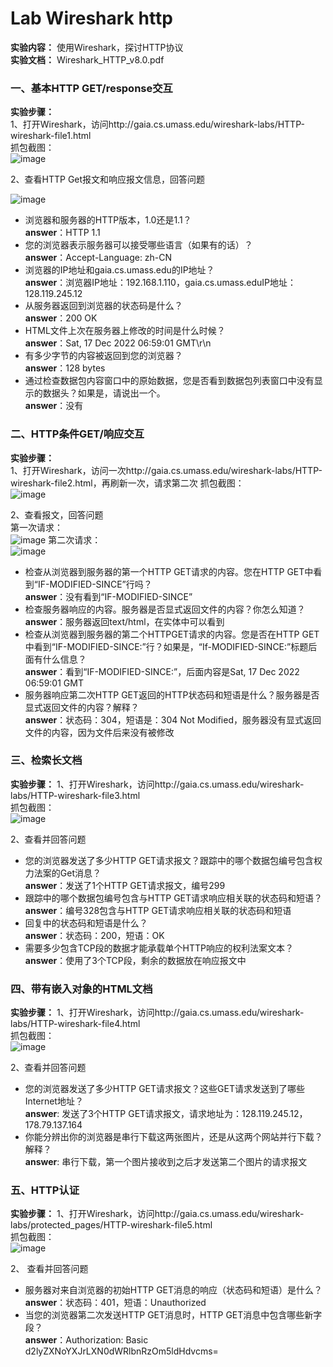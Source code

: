  # Lab Wireshark http
**实验内容：** 使用Wireshark，探讨HTTP协议  
**实验文档：** Wireshark_HTTP_v8.0.pdf  

### 一、基本HTTP GET/response交互
**实验步骤：**   
1、打开Wireshark，访问http://gaia.cs.umass.edu/wireshark-labs/HTTP-wireshark-file1.html  
  抓包截图：  
![image](https://user-images.githubusercontent.com/58134113/208278382-a8b5588a-1e72-4f1c-8d02-beba2aff0055.png)

2、查看HTTP Get报文和响应报文信息，回答问题  

![image](https://user-images.githubusercontent.com/58134113/208278717-f7115be6-8a05-455d-af47-09f16333f341.png)

- 浏览器和服务器的HTTP版本，1.0还是1.1？   
  **answer**：HTTP 1.1  
- 您的浏览器表示服务器可以接受哪些语言（如果有的话）？  
  **answer**：Accept-Language: zh-CN  
- 浏览器的IP地址和gaia.cs.umass.edu的IP地址？  
  **answer**：浏览器IP地址：192.168.1.110，gaia.cs.umass.eduIP地址：128.119.245.12  
- 从服务器返回到浏览器的状态码是什么？  
  **answer**：200 OK  
- HTML文件上次在服务器上修改的时间是什么时候？  
  **answer**：Sat, 17 Dec 2022 06:59:01 GMT\r\n
- 有多少字节的内容被返回到您的浏览器？  
  **answer**：128 bytes
- 通过检查数据包内容窗口中的原始数据，您是否看到数据包列表窗口中没有显示的数据头？如果是，请说出一个。  
  **answer**：没有

### 二、HTTP条件GET/响应交互
**实验步骤：**    
1、打开Wireshark，访问一次http://gaia.cs.umass.edu/wireshark-labs/HTTP-wireshark-file2.html，再刷新一次，请求第二次
  抓包截图：  
  ![image](https://user-images.githubusercontent.com/58134113/208279006-3e150ed7-8531-4b8c-b476-5f21540ba42e.png)
  
2、查看报文，回答问题  
  第一次请求：  
![image](https://user-images.githubusercontent.com/58134113/208279060-1b7f7fd1-06f0-49fd-bdd2-ab076ce43ed5.png)
  第二次请求：  
![image](https://user-images.githubusercontent.com/58134113/208279066-a956e592-c331-4dfd-9692-5efa37656c26.png)

- 检查从浏览器到服务器的第一个HTTP GET请求的内容。您在HTTP GET中看到“IF-MODIFIED-SINCE”行吗？  
  **answer**：没有看到“IF-MODIFIED-SINCE”  
- 检查服务器响应的内容。服务器是否显式返回文件的内容？你怎么知道？  
  **answer**：服务器返回text/html，在实体中可以看到   
- 检查从浏览器到服务器的第二个HTTPGET请求的内容。您是否在HTTP GET中看到“IF-MODIFIED-SINCE:”行？如果是，“If-MODIFIED-SINCE:”标题后面有什么信息？  
  **answer**：看到“IF-MODIFIED-SINCE:”，后面内容是Sat, 17 Dec 2022 06:59:01 GMT  
- 服务器响应第二次HTTP GET返回的HTTP状态码和短语是什么？服务器是否显式返回文件的内容？解释？  
  **answer**：状态码：304，短语是：304 Not Modified，服务器没有显式返回文件的内容，因为文件后来没有被修改
  
### 三、检索长文档
**实验步骤：**
1、打开Wireshark，访问http://gaia.cs.umass.edu/wireshark-labs/HTTP-wireshark-file3.html   
  抓包截图：  
![image](https://user-images.githubusercontent.com/58134113/208286846-b7a4dc45-ecde-497c-aa24-4351a47717c5.png)

2、查看并回答问题
- 您的浏览器发送了多少HTTP GET请求报文？跟踪中的哪个数据包编号包含权力法案的Get消息？  
  **answer**：发送了1个HTTP GET请求报文，编号299
- 跟踪中的哪个数据包编号包含与HTTP GET请求响应相关联的状态码和短语？  
  **answer**：编号328包含与HTTP GET请求响应相关联的状态码和短语
- 回复中的状态码和短语是什么？  
  **answer**：状态码：200，短语：OK
- 需要多少包含TCP段的数据才能承载单个HTTP响应的权利法案文本？  
  **answer**：使用了3个TCP段，剩余的数据放在响应报文中
  
### 四、带有嵌入对象的HTML文档
 **实验步骤：**
1、打开Wireshark，访问http://gaia.cs.umass.edu/wireshark-labs/HTTP-wireshark-file4.html   
  抓包截图：  
![image](https://user-images.githubusercontent.com/58134113/208287242-39c44383-397c-4304-863c-622172c5450e.png)

2、查看并回答问题
- 您的浏览器发送了多少HTTP GET请求报文？这些GET请求发送到了哪些Internet地址？  
  **answer**: 发送了3个HTTP GET请求报文，请求地址为：128.119.245.12，178.79.137.164
- 你能分辨出你的浏览器是串行下载这两张图片，还是从这两个网站并行下载？解释？  
  **answer**: 串行下载，第一个图片接收到之后才发送第二个图片的请求报文  
 
 ### 五、HTTP认证
 **实验步骤：**
 1、打开Wireshark，访问http://gaia.cs.umass.edu/wireshark-labs/protected_pages/HTTP-wireshark-file5.html  
   抓包截图：  
 ![image](https://user-images.githubusercontent.com/58134113/208287792-9c8b5a71-8683-4632-9af8-d6cdedb55397.png)
 
 2、 查看并回答问题  
 - 服务器对来自浏览器的初始HTTP GET消息的响应（状态码和短语）是什么？  
   **answer**：状态码：401，短语：Unauthorized
 - 当您的浏览器第二次发送HTTP GET消息时，HTTP GET消息中包含哪些新字段？  
   **answer**：Authorization: Basic d2lyZXNoYXJrLXN0dWRlbnRzOm5ldHdvcms=

  
